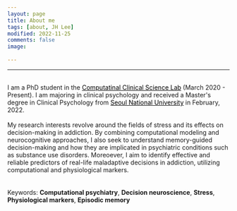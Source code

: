 ```yaml
---
layout: page
title: About me
tags: [about, JH Lee]
modified: 2022-11-25
comments: false
image:
  
---
```

<!--
<a href="http://ipa-reader.xyz/?text=d%CD%A1%CA%92%CA%B0%CA%8C%CC%9D%C5%8B%20hj%CA%8C%CC%9D%CC%86n&voice=Ivy" class="btn btn--primary">How to read my name</a> ...or call me **JH**! 
--> 
---
<br>I am a PhD student in the <a href="https://ccs-lab.github.io/" style="color: black">Computatinal Clinical Science Lab</a> (March 2020 - Present). I am majoring in clinical psychology and received a Master's degree in Clinical Psychology from <a href="https://en.snu.ac.kr/index.html" style="color: black"> Seoul National University</a> in February, 2022.    
<br>
My research interests revolve around the fields of stress and its effects on decision-making in addiction. By combining computational modeling and neurocognitive approaches, I also seek to understand memory-guided decision-making and how they are implicated in psychiatric conditions such as substance use disorders. Moreoever, I aim to identify effective and reliable predictors of real-life maladaptive decisions in addiction, utilizing computational and physiological markers.    
<br>
<br>
Keywords: **Computational psychiatry**, **Decision neuroscience**, **Stress**, **Physiological markers**, **Episodic memory**  




